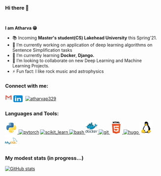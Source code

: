 ### Hi there 👋



<br />

**I am Atharva :grin:**

- :books: Incoming **Master's student(CS) Lakehead University** this Spring'21.
- 🔭 I’m currently working on application of deep learning algorithms on Sentence Simplification tasks
- 🌱 I’m currently learning **Docker**, **Django.**
- 👯 I’m looking to collaborate on new Deep Learning and Machine Learning Projects.
- ⚡ Fun fact: I like rock music and astrophysics 

<h3 align="left">Connect with me:</h3>
<p align="left">
<a href="https://linkedin.com/in/atharva-phatak" target="blank"><img align="center" src="https://raw.githubusercontent.com/Atharva-Phatak/Atharva-Phatak/main/images/icons8-linkedin.svg" alt="atharva-phatak" height="30" width="40" /></a>
<a href="https://kaggle.com/atharvap329" target="blank"><img align="center" src="https://cdn.jsdelivr.net/npm/simple-icons@3.0.1/icons/kaggle.svg" alt="atharvap329" height="30" width="40" /></a>
  <a href="mailTo:athp456@gmail.com">
  <img align="left" alt="Pavan's Facebook" width="22px" src="https://raw.githubusercontent.com/Atharva-Phatak/Atharva-Phatak/main/images/icons8-gmail(1).svg" />
</a>
</p>


<h3 align="left">Languages and Tools:</h3>
<p align="left">
 <a href="https://www.python.org" target="_blank"> <img src="https://raw.githubusercontent.com/devicons/devicon/master/icons/python/python-original.svg" alt="python" width="40" height="40"/> </a> 
  <a href="https://pytorch.org/" target="_blank"> <img src="https://www.vectorlogo.zone/logos/pytorch/pytorch-icon.svg" alt="pytorch" width="40" height="40"/></a> 
  <a href="https://scikit-learn.org/" target="_blank"> <img src="https://upload.wikimedia.org/wikipedia/commons/0/05/Scikit_learn_logo_small.svg" alt="scikit_learn" width="40" height="40"/> </a> 
 <a href="https://www.gnu.org/software/bash/" target="_blank"> <img src="https://www.vectorlogo.zone/logos/gnu_bash/gnu_bash-icon.svg" alt="bash" width="40" height="40"/> </a> 
 <a href="https://www.docker.com/" target="_blank"> <img src="https://raw.githubusercontent.com/devicons/devicon/master/icons/docker/docker-original-wordmark.svg" alt="docker" width="40" height="40"/> </a> 
 <a href="https://git-scm.com/" target="_blank"> <img src="https://www.vectorlogo.zone/logos/git-scm/git-scm-icon.svg" alt="git" width="40" height="40"/> </a> 
  <a href="https://www.w3.org/html/" target="_blank"> <img src="https://raw.githubusercontent.com/devicons/devicon/master/icons/html5/html5-original-wordmark.svg" alt="html5" width="40" height="40"/> </a> 
  <a href="https://gohugo.io/" target="_blank"> <img src="https://api.iconify.design/logos-hugo.svg" alt="hugo" width="40" height="40"/> </a> 
  <a href="https://www.linux.org/" target="_blank"> <img src="https://raw.githubusercontent.com/devicons/devicon/master/icons/linux/linux-original.svg" alt="linux" width="40" height="40"/> </a> 
  <a href="https://www.mysql.com/" target="_blank"> <img src="https://raw.githubusercontent.com/devicons/devicon/master/icons/mysql/mysql-original-wordmark.svg" alt="mysql" width="40" height="40"/> </a> 
 </p>

### My modest stats (in progress...)
[![GitHub stats](https://github-readme-stats.vercel.app/api?username=Atharva-Phatak&theme=tokyonight&count_private=true)](https://github.com/anuraghazra/github-readme-stats)
